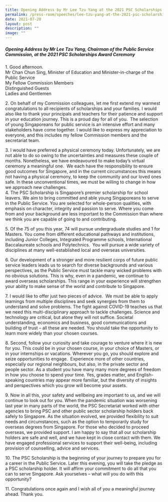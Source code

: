 ```yaml
---
title: Opening Address by Mr Lee Tzu Yang at the 2021 PSC Scholarships Award Ceremony
permalink: /press-room/speeches/lee-tzu-yang-at-the-2021-psc-scholarships-award-ceremony/
date: 2021-07-28
layout: post
description: ""
image: ""
---
```

##### Opening Address by Mr Lee Tzu Yang, Chairman of the Public Service Commission, at the 2021 PSC Scholarships Award Ceremony

1\. Good afternoon.  
Mr Chan Chun Sing, Minister of Education and Minister-in-charge of the Public Service  
My Fellow Commission Members  
Distinguished Guests  
Ladies and Gentlemen  
  
2\. On behalf of my Commission colleagues, let me first extend my warmest congratulations to all recipients of scholarships and your families. I would also like to thank your principals and teachers for their patience and support in your education journey. This is a proud day for all of you.  The selection of young Singaporeans for public service is an intensive effort and many stakeholders have come together. I would like to express my appreciation to everyone, and this includes my fellow Commission members and the secretariat team.   
  
3\. I would have preferred a physical ceremony today. Unfortunately, we are not able to do so owing to the uncertainties and measures these couple of months. Nonetheless, we have endeavoured to make today’s virtual ceremony a meaningful one.  We each have the responsibility to ensure good outcomes for Singapore, and in the current circumstances this means not having a physical ceremony, to keep the community and our loved ones safe. In these unconventional times, we must be willing to change in how we approach new challenges.  
4\. The PSC Scholarship is Singapore’s premier scholarship for school leavers. We aim to bring committed and able young Singaporeans to serve in the Public Service. You are selected for whole-person qualities, with emphasis on character, integrity and passion to serve. Where you come from and your background are less important to the Commission than where we think you are capable of going to and contributing.   
  
5\. Of the 75 of you this year, 74 will pursue undergraduate studies and 1 for Masters. You come from different educational pathways and institutions, including Junior Colleges, Integrated Programme schools, International Baccalaureate schools and Polytechnics.  You will pursue a wide variety of disciplines at many well-established local and overseas universities.  
  
6\. Our development of a stronger and more resilient corps of future public service leaders leads us to search for diverse backgrounds and various perspectives, as the Public Service must tackle many wicked problems with no obvious solutions. This is why, even in a pandemic, we continue to award overseas scholarships. This range in your experience will strengthen your ability to make sense of the world and contribute to Singapore.  
  
7\. I would like to offer just two pieces of advice.  We must be able to apply learnings from multiple disciplines and seek synergies from them to understand and solve problems. The fight against COVID-19 teaches us that we need this multi-disciplinary approach to tackle challenges. Science and technology are critical, but alone they will not suffice. Societal understanding, economics and business, good communications and building of trust – all these are needed. You should take the opportunity to learn more widely than your chosen courses.  
  
8\. Second, follow your curiosity and take courage to venture where it is new for you. This could be in your chosen course, in your choice of Masters, or in your internships or vacations. Wherever you go, you should explore and seize opportunities to engage.  Experience more of other countries, especially our regional neighbours, but also, in the private sector and people sector. As a student you have many many more degrees of freedom in how you choose to spend your time. Yes, grades matter, and English-speaking countries may appear more familiar, but the diversity of insights and perspectives which you grow will become your assets.  
  
9\. Now in all this, your safety and wellbeing are important to us, and we will continue to look out for you. When the pandemic situation was worsening last year in many parts of the world, the PSC Secretariat worked with other agencies to bring PSC and other public sector scholarship holders back safely to Singapore. As the situation evolved, we provided flexibility to suit needs and circumstances, such as the option to temporarily study for overseas degrees from Singapore. For those who decided to proceed overseas, we provided support. I am happy to say that all our scholarship holders are safe and well, and we have kept in close contact with them. We have engaged professional services to support their well-being, including provision of counselling, advice and services.   
  
10\. The PSC Scholarship is the beginning of your journey to prepare you for a career in the Public Service. Later this evening, you will take the pledge as a PSC scholarship holder. It will affirm your commitment to do all that you can to serve Singapore. Ask yourselves – what will you do with this opportunity?  
  
11\. Congratulations once again and I wish all of you a meaningful journey ahead. Thank you.